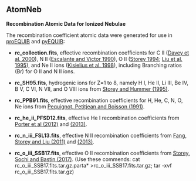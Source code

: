 ## AtomNeb

**Recombination Atomic Data for Ionized Nebulae**

The recombination coefficient atomic data were generated for use in [proEQUIB](https://github.com/equib/proEQUIB) and [pyEQUIB](https://github.com/equib/pyEQUIB):

* **rc_collection.fits**, effective recombination coefficients for C II ([Davey et al. 2000](http://adsabs.harvard.edu/abs/2000A%26AS..142...85D)), N II ([Escalante and Victor 1990](http://adsabs.harvard.edu/abs/1990ApJS...73..513E)), O II ([Storey 1994](http://adsabs.harvard.edu/abs/1994A%26A...282..999S); [Liu et al. 1995](http://adsabs.harvard.edu/abs/1995MNRAS.272..369L)), and Ne II ions ([Kisielius et al. 1998](http://adsabs.harvard.edu/abs/1998A%26AS..133..257K)), including Branching ratios (Br) for O II and N II ions.

* **rc_SH95.fits**, hydrogenic ions for Z=1 to 8, namely H I, He II, Li III, Be IV, B V, C VI, N VII, and O VIII ions from [Storey and Hummer (1995)](http://adsabs.harvard.edu/abs/1995MNRAS.272...41S).

* **rc_PPB91.fits**, effective recombination coefficients for H, He, C, N, O, Ne ions from [Pequignot, Petitjean and Boisson (1991)](http://adsabs.harvard.edu/abs/1991A%26A...251..680P).

* **rc_he_ii_PFSD12.fits**, effective He I recombination coefficients from [Porter et al (2012)](
http://adsabs.harvard.edu/abs/2012MNRAS.425L..28P) and [(2013)](http://adsabs.harvard.edu/abs/2013MNRAS.433L..89P).

* **rc_n_iii_FSL13.fits**, effective N II recombination coefficients from [Fang, Storey and Liu (2011)](
http://adsabs.harvard.edu/abs/2011A%26A...530A..18F) and [(2013)](http://adsabs.harvard.edu/abs/2013A%26A...550C...2F).

* **rc_o_iii_SSB17.fits**, effective O II recombination coefficients from [Storey, Sochi and Bastin (2017)](
http://adsabs.harvard.edu/abs/2017MNRAS.470..379S). (Use these commends: cat rc_o_iii_SSB17.fits.tar.gz.parta* >rc_o_iii_SSB17.fits.tar.gz; tar -xvf rc_o_iii_SSB17.fits.tar.gz)

